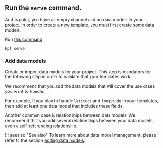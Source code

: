 ## Run the `serve` command.

At this point, you have an empty channel and no data models in your project.
In order to create a new template, you must first create some data models.

Run [this command](../../reference/cli.md#serve):

```bash
hpf serve
```

### Add data models

Create or import data models for your project.
This step is mandatory for the following step in order to validate that your templates work.

We recommend that you add the data models that will cover the use cases you want to handle.

For example, if you plan to handle `latitude` and `longitude` in your templates, then add at least one data model that includes these fields.

Another common case is relationships between data models.
We recommend that you add several relationships between your data models, even a self-referencing relationship.

!!! seealso "See also"
    To learn more about data model management, please refer to the section [editing data models](../existing-boilerplate/step-2-edit-models.md).
